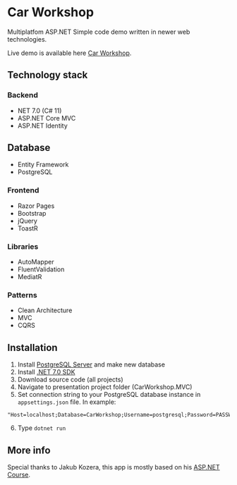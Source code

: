 # Car Workshop
Multiplatfom ASP.NET Simple code demo written in newer web technologies.

Live demo is available here [Car Workshop](http://carworkshop.obisoft.pl).

## Technology stack

### Backend
- NET 7.0 (C# 11)
- ASP.NET Core MVC
- ASP.NET Identity

## Database 
- Entity Framework
- PostgreSQL

### Frontend
- Razor Pages
- Bootstrap
- jQuery
- ToastR

### Libraries
- AutoMapper
- FluentValidation
- MediatR

### Patterns
- Clean Architecture
- MVC
- CQRS

## Installation
1. Install [PostgreSQL Server](https://www.postgresql.org/download/) and make new database
2. Install [.NET 7.0 SDK](https://dotnet.microsoft.com/en-us/download/dotnet/7.0)
3. Download source code (all projects)
4. Navigate to presentation project folder (CarWorkshop.MVC)
5. Set connection string to your PostgreSQL database instance in `appsettings.json` file. In example:
```
"Host=localhost;Database=CarWorkshop;Username=postgresql;Password=PASSWORD;"
```
6. Type `dotnet run`

## More info
Special thanks to Jakub Kozera, this app is mostly based on his [ASP.NET Course](https://www.udemy.com/course/aspnet-core-mvc-kurs-od-podstaw-c-net).